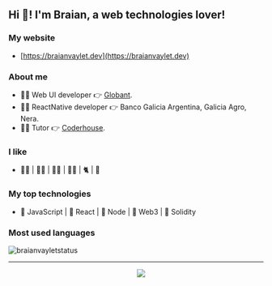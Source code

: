 ## Hi 👋! I'm Braian, a web technologies lover!

### My website

- [https://braianvaylet.dev](https://braianvaylet.dev)

### About me

- 👨‍💻 Web UI developer 👉 [Globant](https://www.globant.com/es).
- 👨‍💻 ReactNative developer 👉 Banco Galicia Argentina, Galicia Agro, Nera.
- 👨‍🏫 Tutor 👉 [Coderhouse](https://www.coderhouse.com/).

### I like

- 🏊‍♂️ | 🏃‍♂️ | 🚴‍♂️ | 👨‍💻 | 🐈 | 🍕

### My top technologies

- 💛 JavaScript | 💙 React | 💚 Node | 🧡 Web3 | 🖤 Solidity

### Most used languages 

<p align='left'><img align="center" src="https://github-readme-stats.vercel.app/api/top-langs?username=BraianVaylet&show_icons=true&locale=en&langs_count=8&theme=aura&layout=compact&hide=html,shell" alt="braianvayletstatus" /></p>

---

<p align='center'>
&nbsp;&nbsp;&nbsp;&nbsp;
  <a href="https://www.linkedin.com/in/braianvaylet/"><img src="https://img.shields.io/badge/linkedin-%230077B5.svg?&style=for-the-badge&logo=linkedin&logoColor=white" /></a>
</p>








